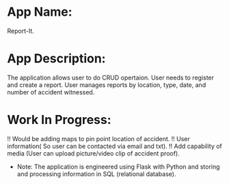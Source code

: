 # App Name: 
  Report-It.
  
# App Description: 
  The application allows user to do CRUD opertaion.
  User needs to register and create a report.
  User manages reports by location, type, date, and number of accident witnessed.
 
# Work In Progress:
  !! Would be adding maps to pin point location of accident.
  !! User information( So user can be contacted via email and txt).
  !! Add capability of media (User can upload picture/video clip of accident proof).








* Note: The application is engineered using Flask with Python and storing and processing information in SQL (relational database).
